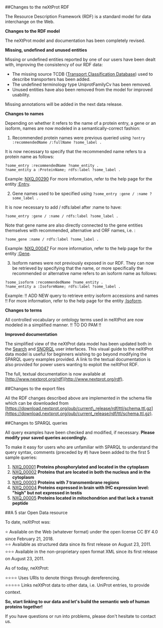 ##Changes to the neXtProt RDF

The Resource Description Framework (RDF) is a standard model for data interchange on the Web.   

**Changes to the RDF model**

The neXtProt model and documentation has been completely revised.

**Missing, undefined and unused entities**

Missing or undefined entities reported by one of our users have been dealt with, improving the consistency of our RDF data:

* The missing source TCDB ([Transport Classification Database](https://www.tcdb.org)) used to describe transporters has been added. 
* The undefined terminology type UniprotFamilyCv has been removed. 
* Unused entities have also been removed from the model for improved usability. 

Missing annotations will be added in the next data release.

**Changes to names**

Depending on whether it refers to the name of a protein entry, a gene or an isoform, names are now modeled in a semantically-correct fashion:

1. Recommended protein names were previous queried using ```?entry :recommendedName /:fullName ?some_label .```

It is now necessary to specify that the recommended name refers to a protein name as follows:

```?some_entry :recommendedName ?name_entity .```<br>
```?name_entity a :ProteinName; rdfs:label ?some_label .```

Example: [NXQ\_00290](../proteins/search?mode=advanced&queryId=NXQ_00290)
For more information, refer to the help page for the entity [:Entry](https://snorql.nextprot.org/help/entity/Entry).

2. Gene names used to be specified using ```?some_entry :gene / :name ?some_label .```

It is now necessary to add / rdfs:label after :name to have:

```?some_entry :gene / :name / rdfs:label ?some_label .```

Note that gene name are also directly connected to the gene entities themselves with recommended, alternative and ORF names, i.e. :

```?some_gene :name / rdfs:label ?some_label .```

Example: [NXQ\_00047](../proteins/search?mode=advanced&queryId=NXQ_00047)
For more information, refer to the help page for the entity [:Gene](https://snorql.nextprot.org/help/entity/Gene).

3. Isoform names were not previously exposed in our RDF. They can now be retrieved by specifying that the name, or more specifically the recommended or alternative name refers to an isoform name as follows:

```?some_isoform :recommendedName ?name_entity .```<br>
```?name_entity a :IsoformName; rdfs:label ?some_label .```

Example: !! ADD NEW query to retrieve entry isoform accessions and names !!
For more information, refer to the help page for the entity [:Isoform](https://snorql.nextprot.org/help/entity/Isoform).

**Changes to terms**

All controlled vocabulary or ontology terms used in neXtProt are now modeled in a simplified manner. !! TO DO PAM !!

**Improved documentation**

The simplified view of the neXtProt data model has been updated both in the [Search](../help/data-model) and [SNORQL](https://snorql.nextprot.org/help/doc/introduction) user interfaces. This visual guide to the neXtProt data model is useful for beginners wishing to go beyond modifying the SPARQL query examples provided. A link to the textual documentation is also provided for power users wanting to exploit the neXtProt RDF.

The full, textual documentation is now available at [http://www.nextprot.org/rdf](http://www.nextprot.org/rdf). 

##Changes to the export files

All the RDF changes described above are implemented in the schema file which can be downloaded from [https://download.nextprot.org/pub/current\_release/rdf/ttl/schema.ttl.gz](https://download.nextprot.org/pub/current_release/rdf/ttl/schema.ttl.gz). 

##Changes to SPARQL queries

All query examples have been checked and modified, if necessary. **Please modify your saved queries accordingly.**

To make it easy for users who are unfamiliar with SPARQL to understand the query syntax, comments (preceded by #) have been added to the first 5 sample queries:

1. [NXQ\_00001](../proteins/search?mode=advanced&queryId=NXQ_00001) **Proteins phosphorylated and located in the cytoplasm**
2. [NXQ\_00002](../proteins/search?mode=advanced&queryId=NXQ_00002) **Proteins that are located in both the nucleus and in the cytoplasm**
3. [NXQ\_00003](../proteins/search?mode=advanced&queryId=NXQ_00003) **Proteins with 7 transmembrane regions**
4. [NXQ\_00004](../proteins/search?mode=advanced&queryId=NXQ_00004) **Proteins expressed in brain with IHC expression level: "high" but not expressed in testis**
5. [NXQ\_00005](../proteins/search?mode=advanced&queryId=NXQ_00005) **Proteins located in mitochondrion and that lack a transit peptide** 

##A 5 star Open Data resource

To date, neXtProt was:

:star: Available on the Web (whatever format) under the open license CC BY 4.0 since February 21, 2018.<br>
:star::star: Available as structured data since its first release on August 23, 2011.<br>
:star::star::star: Available in the non-proprietary open format XML since its first release on August 23, 2011.

As of today, neXtProt:

:star::star::star::star: Uses URIs to denote things through dereferencing.<br>
:star::star::star::star::star: Links neXtProt data to other data, i.e. UniProt entries, to provide context.

**So, start linking to our data and let's build the semantic web of human proteins together!**

If you have questions or run into problems, please don't hesitate to contact us.
